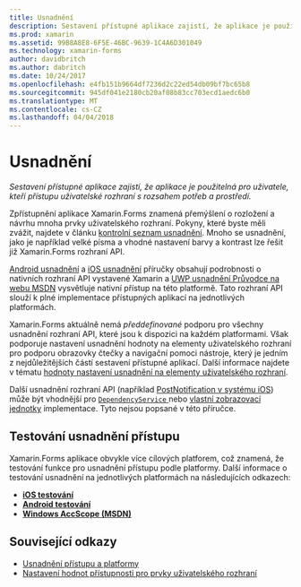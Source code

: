 ```yaml
---
title: Usnadnění
description: Sestavení přístupné aplikace zajistí, že aplikace je použitelná pro uživatele, kteří přístupu uživatelské rozhraní s rozsahem potřeb a prostředí.
ms.prod: xamarin
ms.assetid: 99B8A8E8-6F5E-46BC-9639-1C4A6D301049
ms.technology: xamarin-forms
author: davidbritch
ms.author: dabritch
ms.date: 10/24/2017
ms.openlocfilehash: e4fb151b9664df7236d2c22ed54db09bf7bc65b8
ms.sourcegitcommit: 945df041e2180cb20af08b83cc703ecd1aedc6b0
ms.translationtype: MT
ms.contentlocale: cs-CZ
ms.lasthandoff: 04/04/2018
---
```

# <a name="accessibility"></a>Usnadnění

_Sestavení přístupné aplikace zajistí, že aplikace je použitelná pro uživatele, kteří přístupu uživatelské rozhraní s rozsahem potřeb a prostředí._

Zpřístupnění aplikace Xamarin.Forms znamená přemýšlení o rozložení a návrhu mnoha prvky uživatelského rozhraní. Pokyny, které byste měli zvážit, najdete v článku [kontrolní seznam usnadnění](~/cross-platform/app-fundamentals/accessibility.md). Mnoho se usnadnění, jako je například velké písma a vhodné nastavení barvy a kontrast lze řešit již Xamarin.Forms rozhraní API.

[Android usnadnění](~/android/app-fundamentals/accessibility.md) a [iOS usnadnění](~/ios/app-fundamentals/accessibility.md) příručky obsahují podrobnosti o nativních rozhraní API vystavené Xamarin a [UWP usnadnění Průvodce na webu MSDN](https://msdn.microsoft.com/windows/uwp/accessibility/basic-accessibility-information) vysvětluje nativní přístup na této platformě. Tato rozhraní API slouží k plné implementace přístupných aplikací na jednotlivých platformách.

Xamarin.Forms aktuálně nemá *předdefinované* podporu pro všechny usnadnění rozhraní API, které jsou k dispozici na každém platformami. Však podporuje nastavení usnadnění hodnoty na elementy uživatelského rozhraní pro podporu obrazovky čtečky a navigační pomoci nástroje, který je jedním z nejdůležitějších částí sestavení přístupné aplikací. Další informace najdete v tématu [hodnoty nastavení usnadnění na elementy uživatelského rozhraní](~/xamarin-forms/app-fundamentals/accessibility/setting-accessibility-values.md).

Další usnadnění rozhraní API (například [PostNotification v systému iOS](~/ios/app-fundamentals/accessibility.md)) může být vhodnější pro [ `DependencyService` ](~/xamarin-forms/app-fundamentals/dependency-service/index.md) nebo [vlastní zobrazovací jednotky](~/xamarin-forms/app-fundamentals/custom-renderer/index.md) implementace. Tyto nejsou popsané v této příručce.

## <a name="testing-accessibility"></a>Testování usnadnění přístupu

Xamarin.Forms aplikace obvykle více cílových platforem, což znamená, že testování funkce pro usnadnění přístupu podle platformy. Další informace o testování usnadnění na jednotlivých platformách na následujících odkazech:

- [**iOS testování**](~/ios/app-fundamentals/accessibility.md)
- [**Android testování**](~/android/app-fundamentals/accessibility.md)
- [**Windows AccScope (MSDN)**](https://msdn.microsoft.com/library/windows/desktop/dn433239)


## <a name="related-links"></a>Související odkazy

- [Usnadnění přístupu a platformy](~/cross-platform/app-fundamentals/accessibility.md)
- [Nastavení hodnot přístupnosti pro prvky uživatelského rozhraní](~/xamarin-forms/app-fundamentals/accessibility/setting-accessibility-values.md)
